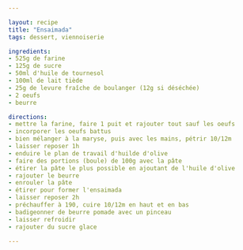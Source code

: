 ```yaml
---

layout: recipe
title: "Ensaimada"
tags: dessert, viennoiserie

ingredients:
- 525g de farine
- 125g de sucre
- 50ml d'huile de tournesol
- 100ml de lait tiède
- 25g de levure fraîche de boulanger (12g si déséchée)
- 2 oeufs
- beurre

directions:
- mettre la farine, faire 1 puit et rajouter tout sauf les oeufs
- incorporer les oeufs battus
- bien mélanger à la maryse, puis avec les mains, pétrir 10/12m
- laisser reposer 1h
- enduire le plan de travail d'huilde d'olive
- faire des portions (boule) de 100g avec la pâte
- étirer la pâte le plus possible en ajoutant de l'huile d'olive
- rajouter le beurre
- enrouler la pâte
- étirer pour former l'ensaimada
- laisser reposer 2h
- préchauffer à 190, cuire 10/12m en haut et en bas
- badigeonner de beurre pomade avec un pinceau
- laisser refroidir
- rajouter du sucre glace

---
```

